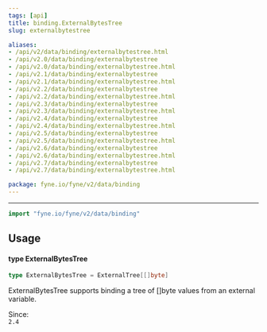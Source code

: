 ```yaml
---
tags: [api]
title: binding.ExternalBytesTree
slug: externalbytestree

aliases:
- /api/v2/data/binding/externalbytestree.html
- /api/v2.0/data/binding/externalbytestree
- /api/v2.0/data/binding/externalbytestree.html
- /api/v2.1/data/binding/externalbytestree
- /api/v2.1/data/binding/externalbytestree.html
- /api/v2.2/data/binding/externalbytestree
- /api/v2.2/data/binding/externalbytestree.html
- /api/v2.3/data/binding/externalbytestree
- /api/v2.3/data/binding/externalbytestree.html
- /api/v2.4/data/binding/externalbytestree
- /api/v2.4/data/binding/externalbytestree.html
- /api/v2.5/data/binding/externalbytestree
- /api/v2.5/data/binding/externalbytestree.html
- /api/v2.6/data/binding/externalbytestree
- /api/v2.6/data/binding/externalbytestree.html
- /api/v2.7/data/binding/externalbytestree
- /api/v2.7/data/binding/externalbytestree.html

package: fyne.io/fyne/v2/data/binding
---
```



---
```go
import "fyne.io/fyne/v2/data/binding"
```

## Usage

#### type ExternalBytesTree

```go
type ExternalBytesTree = ExternalTree[[]byte]
```

ExternalBytesTree supports binding a tree of []byte values from an external variable.


<div class="since">Since: <code>
2.4</code></div>
